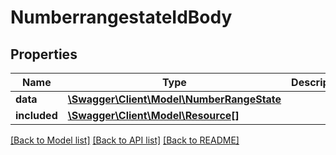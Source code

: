 # NumberrangestateIdBody

## Properties
Name | Type | Description | Notes
------------ | ------------- | ------------- | -------------
**data** | [**\Swagger\Client\Model\NumberRangeState**](NumberRangeState.md) |  | [optional] 
**included** | [**\Swagger\Client\Model\Resource[]**](Resource.md) |  | [optional] 

[[Back to Model list]](../../README.md#documentation-for-models) [[Back to API list]](../../README.md#documentation-for-api-endpoints) [[Back to README]](../../README.md)

